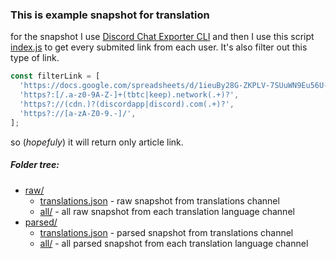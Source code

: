 ### This is example snapshot for translation

for the snapshot I use [Discord Chat Exporter CLI](https://github.com/Tyrrrz/DiscordChatExporter)
and then I use this script [index.js](https://github.com/0wx/keep-article/tree/master/snapshot/1602373715180/index.js) to get every submited link from each user.
It's also filter out this type of link.
```JavaScript
const filterLink = [
  'https://docs.google.com/spreadsheets/d/1ieuBy28G-ZKPLV-7SUuWN9Eu56U-xw4Z1t2JrpEClfc/.+',
  'https?:[/.a-z0-9A-Z-]+(tbtc|keep).network(.+)?',
  'https?://(cdn.)?(discordapp|discord).com(.+)?',
  'https?://[a-zA-Z0-9.-]/',
];
```
so (_hopefuly_) it will return only article link.

##### Folder tree:
- [raw/](https://github.com/0wx/keep-article/tree/master/snapshot/1602373715180/raw) 
  - [translations.json](https://github.com/0wx/keep-article/tree/master/snapshot/1602373715180/raw/translations.json) - raw snapshot from translations channel
  - [all/](/raw/all) - all raw snapshot from each translation language channel
- [parsed/](https://github.com/0wx/keep-article/tree/master/snapshot/1602373715180/parsed)
  - [translations.json](https://github.com/0wx/keep-article/tree/master/snapshot/1602373715180/parsed/translations.json) - parsed snapshot from translations channel
  - [all/](https://github.com/0wx/keep-article/tree/master/snapshot/1602373715180/parsed/all) - all parsed snapshot from each translation language channel
